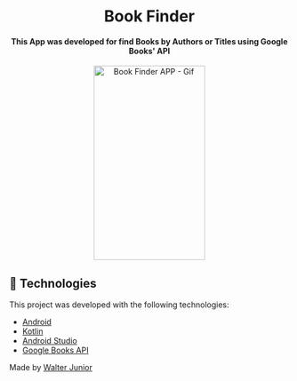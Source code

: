 <h1 align="center">
Book Finder
</h1>

<h4 align="center">
  This App was developed for find Books by Authors or Titles using Google Books' API
</h4>

<p align="center">
    <img alt="Book Finder APP - Gif" src="https://user-images.githubusercontent.com/41929586/84107017-0a1c5f00-a9f3-11ea-9d17-6de1fc234ba0.gif" width="200" height="350"/>
</p>

## :rocket: Technologies

This project was developed with the following technologies:

-  [Android](https://www.android.com/intl/pt-BR_br/)
-  [Kotlin](https://kotlinlang.org/)
-  [Android Studio](https://developer.android.com/studio)
-  [Google Books API](https://developer.android.com/studio)


Made by [Walter Junior](https://www.linkedin.com/in/walter-paes/)
